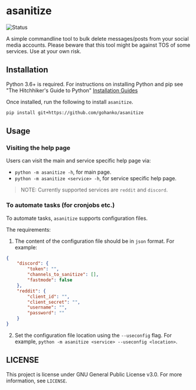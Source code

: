 # asanitize
![Status](https://github.com/gohanko/asanitize/actions/workflows/tests.yml/badge.svg)

A simple commandline tool to bulk delete messages/posts from your social media accounts. Please beware that this tool might be against TOS of some services. Use at your own risk.

## Installation
Python 3.6+ is required. For instructions on installing Python and pip see "The Hitchhiker's Guide to Python" [Installation Guides](https://docs.python-guide.org/starting/installation/)

Once installed, run the following to install `asanitize`.

```bash
pip install git+https://github.com/gohanko/asanitize
```

## Usage

### Visiting the help page
Users can visit the main and service specific help page via:
- `python -m asanitize -h`, for main page.
- `python -m asanitize <service> -h`, for service specific help page.

> NOTE: Currently supported services are `reddit` and `discord`.

### To automate tasks (for cronjobs etc.)
To automate tasks, `asanitize` supports configuration files.

The requirements:
1. The content of the configuration file should be in `json` format. For example:
```json
{
    "discord": {
        "token": "",
        "channels_to_sanitize": [],
        "fastmode": false
    },
    "reddit": {
        "client_id": "",
        "client_secret": "",
        "username": "",
        "password": ""
    }
}
```
2. Set the configuration file location using the `--useconfig` flag. For example, `python -m asanitize <service> --useconfig <location>`.

## LICENSE
This project is license under GNU General Public License v3.0. For more information, see `LICENSE`.

